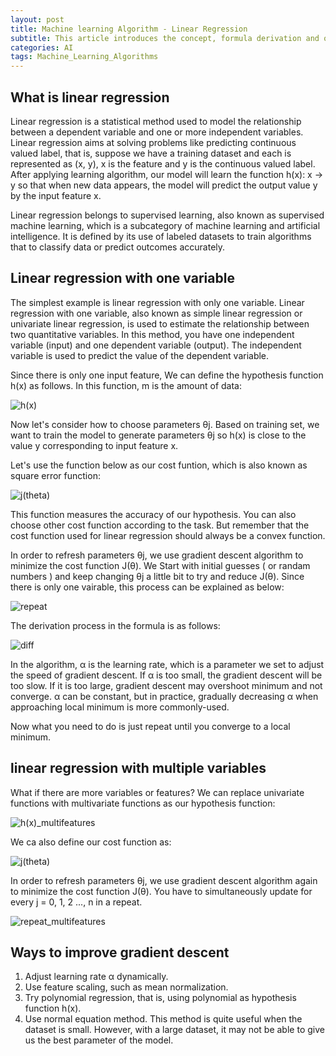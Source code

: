 ```yaml
---
layout: post
title: Machine learning Algorithm - Linear Regression
subtitle: This article introduces the concept, formula derivation and optimization methods of linear regression.
categories: AI
tags: Machine_Learning_Algorithms
---
```

## What is linear regression

Linear regression is a statistical method used to model the relationship between a dependent variable and one or more independent variables. Linear regression aims at solving problems like predicting continuous valued label, that is, suppose we have a training dataset and each is represented as (x, y), x is the feature and y is the continuous valued label. After applying learning algorithm, our model will learn the function h(x): x -> y so that when new data appears, the model will predict the output value y by the input feature x.

Linear regression belongs to supervised learning, also known as supervised machine learning, which is a subcategory of machine learning and artificial intelligence. It is defined by its use of labeled datasets to train algorithms that to classify data or predict outcomes accurately.

## Linear regression with one variable

The simplest example is linear regression with only one variable. Linear regression with one variable, also known as simple linear regression or univariate linear regression, is used to estimate the relationship between two quantitative variables. In this method, you have one independent variable (input) and one dependent variable (output). The independent variable is used to predict the value of the dependent variable.

Since there is only one input feature, We can define the hypothesis function h(x) as follows. In this function, m is the amount of data:

![h(x)](https://ruichenqi.github.io/assets/images/AI/1/h(x).png)

Now let's consider how to choose parameters θj. Based on training set, we want to train the model to generate parameters θj so h(x) is close to the value y corresponding to input feature x.

Let's use the function below as our cost funtion, which is also known as square error function:

![j(theta)](https://ruichenqi.github.io/assets/images/AI/1/j(theta).png)

This function measures the accuracy of our hypothesis. You can also choose other cost function according to the task. But remember that the cost function used for linear regression should always be a convex function.

In order to refresh parameters θj, we use gradient descent algorithm to minimize the cost function J(θ). We Start with initial guesses ( or randam numbers ) and keep changing θj a little bit to try and reduce J(θ). Since there is only one vairable, this process can be explained as below:

![repeat](https://ruichenqi.github.io/assets/images/AI/1/repeat.png)

The derivation process in the formula is as follows:

![diff](https://ruichenqi.github.io/assets/images/AI/1/diff.png)

In the algorithm, α is the learning rate, which is a parameter we set to adjust the speed of gradient descent. If α is too small, the gradient descent will be too slow. If it is too large, gradient descent may overshoot minimum and not converge. α can be constant, but in practice, gradually decreasing α when approaching local minimum is more commonly-used.

Now what you need to do is just repeat until you converge to a local minimum. 

## linear regression with multiple variables

What if there are more variables or features? We can replace univariate functions with multivariate functions as our hypothesis function:

![h(x)_multifeatures](https://ruichenqi.github.io/assets/images/AI/1/h(x)_2.png)

We ca also define our cost function as:

![j(theta)](https://ruichenqi.github.io/assets/images/AI/1/j(theta).png)

In order to refresh parameters θj, we use gradient descent algorithm again to minimize the cost function J(θ). You have to simultaneously update for every j = 0, 1, 2 ..., n in a repeat.

![repeat_multifeatures](https://ruichenqi.github.io/assets/images/AI/1/repeat_2.png)

## Ways to improve gradient descent

1. Adjust learning rate α dynamically.  
2. Use feature scaling, such as mean normalization.
3. Try polynomial regression, that is, using polynomial as hypothesis function h(x).
4. Use normal equation method. This method is quite useful when the dataset is small. However, with a large dataset, it may not be able to give us the best parameter of the model.

